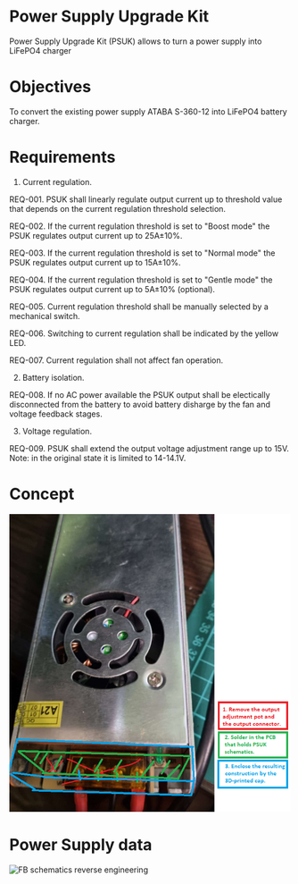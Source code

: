 # Power Supply Upgrade Kit

Power Supply Upgrade Kit (PSUK) allows to turn a power supply into LiFePO4 charger

# Objectives

To convert the existing power supply ATABA S-360-12 into LiFePO4 battery charger.


# Requirements

1. Current regulation.

REQ-001. PSUK shall linearly regulate output current up to threshold value that depends on the current regulation threshold selection.

REQ-002. If the current regulation threshold is set to "Boost mode" the PSUK regulates output current up to 25A±10%.

REQ-003. If the current regulation threshold is set to "Normal mode" the PSUK regulates output current up to 15A±10%.

REQ-004. If the current regulation threshold is set to "Gentle mode" the PSUK regulates output current up to 5A±10% (optional).

REQ-005. Current regulation threshold shall be manually selected by a mechanical switch.

REQ-006. Switching to current regulation shall be indicated by the yellow LED.

REQ-007. Current regulation shall not affect fan operation.

2. Battery isolation.

REQ-008. If no AC power available the PSUK output shall be electically disconnected from the battery to avoid battery disharge by the fan and voltage feedback stages.

3. Voltage regulation.

REQ-009. PSUK shall extend the output voltage adjustment range up to 15V. Note: in the original state it is limited to 14-14.1V.

# Concept

![PSUK concept](/doc/images/rework_concept.png)

# Power Supply data

![FB schematics reverse engineering](/doc/images/fb_sch.png.png)
